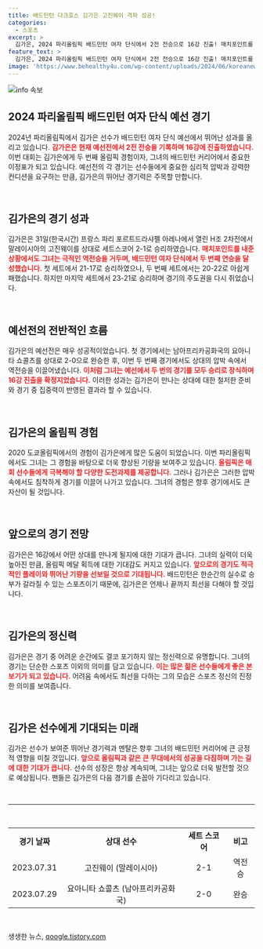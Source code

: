 ```yaml
---
title: 배드민턴 다크호스 김가은 고진웨이 격파 성공!
categories:
  - 스포츠
excerpt: >
  김가은, 2024 파리올림픽 배드민턴 여자 단식에서 2전 전승으로 16강 진출! 매치포인트를 뒤집은 극적인 역전승으로 올림픽의 영광을 이어간다!
feature_text: >
  김가은, 2024 파리올림픽 배드민턴 여자 단식에서 2전 전승으로 16강 진출! 매치포인트를 뒤집은 극적인 역전승으로 올림픽의 영광을 이어간다!
image: 'https://www.behealthy4u.com/wp-content/uploads/2024/06/koreanews.jpg'
---
```


<p><img src="https://www.behealthy4u.com/wp-content/uploads/2024/06/koreanews.jpg" alt="info 속보" /></p>

<h2 data-ke-size="size26">2024 파리올림픽 배드민턴 여자 단식 예선 경기</h2>

<p data-ke-size="size16">2024년 파리올림픽에서 김가은 선수가 배드민턴 여자 단식 예선에서 뛰어난 성과를 올리고 있습니다. <b><span style="color: #ee2323;">김가은은 현재 예선전에서 2전 전승을 기록하며 16강에 진출하였습니다.</span></b> 이번 대회는 김가은에게 두 번째 올림픽 경험이자, 그녀의 배드민턴 커리어에서 중요한 이정표가 되고 있습니다. 예선전의 각 경기는 선수들에게 중요한 심리적 압박과 강력한 컨디션을 요구하는 만큼, 김가은의 뛰어난 경기력은 주목할 만합니다.</p>

<p data-ke-size="size16">&nbsp;</p>

<h2 data-ke-size="size26">김가은의 경기 성과</h2>

<p data-ke-size="size16">김가은은 31일(한국시간) 프랑스 파리 포르트드라샤펠 아레나에서 열린 H조 2차전에서 말레이시아의 고진웨이를 상대로 세트스코어 2-1로 승리하였습니다. <b><span style="color: #ee2323;">매치포인트를 내준 상황에서도 그녀는 극적인 역전승을 거두며, 배드민턴 여자 단식에서 두 번째 연승을 달성했습니다.</span></b> 첫 세트에서 21-17로 승리하였으나, 두 번째 세트에서는 20-22로 아쉽게 패했습니다. 하지만 마지막 세트에서 23-21로 승리하며 경기의 주도권을 다시 쥐었습니다.</p>

<p data-ke-size="size16">&nbsp;</p>

<h2 data-ke-size="size26">예선전의 전반적인 흐름</h2>

<p data-ke-size="size16">김가은의 예선전은 매우 성공적이었습니다. 첫 경기에서는 남아프리카공화국의 요아니타 쇼콜츠를 상대로 2-0으로 완승한 후, 이번 두 번째 경기에서도 상대의 압박 속에서 역전승을 이끌어냈습니다. <b><span style="color: #ee2323;">이처럼 그녀는 예선에서 두 번의 경기를 모두 승리로 장식하며 16강 진출을 확정지었습니다.</span></b> 이러한 성과는 김가은이 만나는 상대에 대한 철저한 준비와 경기 중 집중력이 반영된 결과라 할 수 있습니다.</p>

<p data-ke-size="size16">&nbsp;</p>

<h2 data-ke-size="size26">김가은의 올림픽 경험</h2>

<p data-ke-size="size16">2020 도쿄올림픽에서의 경험이 김가은에게 많은 도움이 되었습니다. 이번 파리올림픽에서도 그녀는 그 경험을 바탕으로 더욱 향상된 기량을 보여주고 있습니다. <b><span style="color: #ee2323;">올림픽은 매회 선수들에게 극복해야 할 다양한 도전과제를 제공합니다.</span></b> 그러나 김가은은 그러한 압박 속에서도 침착하게 경기를 이끌어 나가고 있습니다. 그녀의 경험은 향후 경기에서도 큰 자산이 될 것입니다.</p>

<p data-ke-size="size16">&nbsp;</p>

<h2 data-ke-size="size26">앞으로의 경기 전망</h2>

<p data-ke-size="size16">김가은은 16강에서 어떤 상대를 만나게 될지에 대한 기대가 큽니다. 그녀의 실력이 더욱 높아진 만큼, 올림픽 메달 획득에 대한 기대감도 커지고 있습니다. <b><span style="color: #ee2323;">앞으로의 경기도 적극적인 플레이와 뛰어난 기량을 선보일 것으로 기대됩니다.</span></b> 배드민턴은 한순간의 실수로 승부가 갈라질 수 있는 스포츠이기 때문에, 김가은은 언제나 끝까지 최선을 다해야 할 것입니다.</p>

<p data-ke-size="size16">&nbsp;</p>

<h2 data-ke-size="size26">김가은의 정신력</h2>

<p data-ke-size="size16">김가은은 경기 중 어려운 순간에도 결코 포기하지 않는 정신력으로 유명합니다. 그녀의 경기는 단순한 스포츠 이외의 의미를 담고 있습니다. <b><span style="color: #ee2323;">이는 많은 젊은 선수들에게 좋은 본보기가 되고 있습니다.</span></b> 어려움 속에서도 최선을 다하는 그의 모습은 스포츠 정신의 진정한 의미를 보여줍니다.</p>

<p data-ke-size="size16">&nbsp;</p>

<h2 data-ke-size="size26">김가은 선수에게 기대되는 미래</h2>

<p data-ke-size="size16">김가은 선수가 보여준 뛰어난 경기력과 멘탈은 향후 그녀의 배드민턴 커리어에 큰 긍정적 영향을 미칠 것입니다. <b><span style="color: #ee2323;">앞으로 올림픽과 같은 큰 무대에서의 성공을 다짐하며 가는 길에 대한 기대가 큽니다.</span></b> 선수의 성장은 항상 계속되며, 그녀는 앞으로 더욱 발전할 것으로 예상됩니다. 팬들은 김가은의 다음 경기를 손꼽아 기다리고 있습니다.</p>

<p data-ke-size="size16">&nbsp;</p>

<hr>

<p data-ke-size="size16">&nbsp;</p>

<table style="width: 100%; border-collapse: collapse;">
<tr>
<td style="text-align: center; height: 17px;"><b>경기 날짜</b></td>
<td style="text-align: center; height: 17px;"><b>상대 선수</b></td>
<td style="text-align: center; height: 17px;"><b>세트 스코어</b></td>
<td style="text-align: center; height: 17px;"><b>비고</b></td>
</tr>
<tr>
<td style="text-align: center; height: 17px;">2023.07.31</td>
<td style="text-align: center; height: 17px;">고진웨이 (말레이시아)</td>
<td style="text-align: center; height: 17px;">2-1</td>
<td style="text-align: center; height: 17px;">역전승</td>
</tr>
<tr>
<td style="text-align: center; height: 17px;">2023.07.29</td>
<td style="text-align: center; height: 17px;">요아니타 쇼콜츠 (남아프리카공화국)</td>
<td style="text-align: center; height: 17px;">2-0</td>
<td style="text-align: center; height: 17px;">완승</td>
</tr>
</table>

<p data-ke-size="size16">&nbsp;</p>
생생한 뉴스, <a href="https://qoogle.tistory.com" rel="dofollow">qoogle.tistory.com</a>


